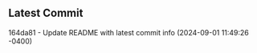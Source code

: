
## Latest Commit
164da81 - Update README with latest commit info (2024-09-01 11:49:26 -0400) <Yunxi-Zhou>
